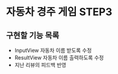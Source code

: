 # 자동차 경주 게임 STEP3
## 구현할 기능 목록
* InputView 자동차 이름 받도록 수정
* ResultView 자동차 이름 출력하도록 수정
* 지난 리뷰의 피드백 반영
